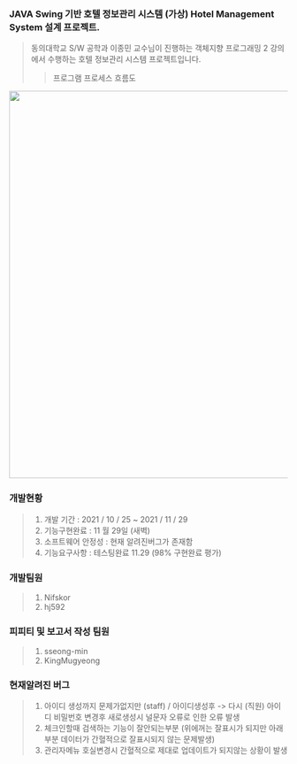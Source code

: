 ###  JAVA Swing 기반 호텔 정보관리 시스템 (가상) Hotel Management System 설계 프로젝트. 
>동의대학교 S/W 공학과 이종민  교수님이 진행하는 객체지향 프로그래밍 2 강의에서 수행하는 호텔 정보관리 시스템 프로젝트입니다. 
>> 프로그램 프로세스 흐름도
<img src="https://user-images.githubusercontent.com/92977647/143884670-6cba730c-125c-4f75-8496-e05ebedf6ba8.png" width="1100" height="700"/>

### 개발현황 
>1. 개발 기간 : 2021 / 10 / 25 ~ 2021 / 11 / 29
>2. 기능구현완료 : 11 월 29일 (새벽)
>3. 소프트웨어 안정성 : 현재 알려진버그가 존재함 
>4. 기능요구사항 : 테스팅완료 11.29 (98% 구현완료 평가)

### 개발팀원 

>1. Nifskor
>2. hj592

### 피피티 및 보고서 작성 팀원

>1. sseong-min
>2. KingMugyeong

### 현재알려진 버그 
>1. 아이디 생성까지 문제가없지만 (staff) / 아이디생성후 -> 다시 (직원) 아이디 비밀번호 변경후 새로생성시 널문자 오류로 인한 오류 발생 
>2. 체크인할때 검색하는 기능이 잘안되는부분 (위에꺼는 잘표시가 되지만 아래부분 데이터가 간혈적으로 잘표시되지 않는 문제발생)
>3. 관리자메뉴 호실변경시 간혈적으로 제대로 업데이트가 되지않는 상황이 발생

